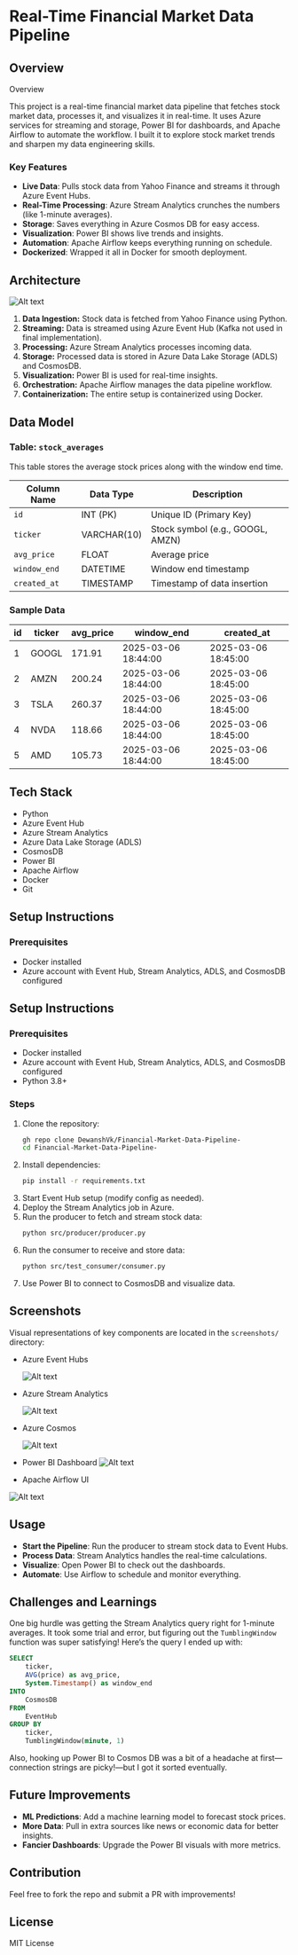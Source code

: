# Real-Time Financial Market Data Pipeline

## Overview
Overview

This project is a real-time financial market data pipeline that fetches stock market data, processes it, and visualizes it in real-time. It uses Azure services for streaming and storage, Power BI for dashboards, and Apache Airflow to automate the workflow. I built it to explore stock market trends and sharpen my data engineering skills.

### Key Features
- **Live Data**: Pulls stock data from Yahoo Finance and streams it through Azure Event Hubs.
- **Real-Time Processing**: Azure Stream Analytics crunches the numbers (like 1-minute averages).
- **Storage**: Saves everything in Azure Cosmos DB for easy access.
- **Visualization**: Power BI shows live trends and insights.
- **Automation**: Apache Airflow keeps everything running on schedule.
- **Dockerized**: Wrapped it all in Docker for smooth deployment.

## Architecture

![Alt text](Architecture.png)


1. **Data Ingestion:** Stock data is fetched from Yahoo Finance using Python.
2. **Streaming:** Data is streamed using Azure Event Hub (Kafka not used in final implementation).
3. **Processing:** Azure Stream Analytics processes incoming data.
4. **Storage:** Processed data is stored in Azure Data Lake Storage (ADLS) and CosmosDB.
5. **Visualization:** Power BI is used for real-time insights.
6. **Orchestration:** Apache Airflow manages the data pipeline workflow.
7. **Containerization:** The entire setup is containerized using Docker.

## **Data Model**

### **Table: `stock_averages`**
This table stores the average stock prices along with the window end time.

| **Column Name**    | **Data Type**    | **Description**                     |
|---------------------|-----------------|-------------------------------------|
| `id`                | INT (PK)        | Unique ID (Primary Key)             |
| `ticker`            | VARCHAR(10)     | Stock symbol (e.g., GOOGL, AMZN)    |
| `avg_price`         | FLOAT           | Average price                       |
| `window_end`        | DATETIME        | Window end timestamp                |
| `created_at`        | TIMESTAMP       | Timestamp of data insertion         |

### **Sample Data**
| **id** | **ticker** | **avg_price**   | **window_end**           | **created_at**           |
|--------|-----------|-----------------|--------------------------|--------------------------|
| 1      | GOOGL     | 171.91          | 2025-03-06 18:44:00       | 2025-03-06 18:45:00       |
| 2      | AMZN      | 200.24          | 2025-03-06 18:44:00       | 2025-03-06 18:45:00       |
| 3      | TSLA      | 260.37          | 2025-03-06 18:44:00       | 2025-03-06 18:45:00       |
| 4      | NVDA      | 118.66          | 2025-03-06 18:44:00       | 2025-03-06 18:45:00       |
| 5      | AMD       | 105.73          | 2025-03-06 18:44:00       | 2025-03-06 18:45:00       |

## Tech Stack
- Python
- Azure Event Hub
- Azure Stream Analytics
- Azure Data Lake Storage (ADLS)
- CosmosDB
- Power BI
- Apache Airflow
- Docker
- Git

## Setup Instructions
### Prerequisites
- Docker installed
- Azure account with Event Hub, Stream Analytics, ADLS, and CosmosDB configured

## Setup Instructions

### Prerequisites
- Docker installed
- Azure account with Event Hub, Stream Analytics, ADLS, and CosmosDB configured
- Python 3.8+ 

### Steps

1. Clone the repository:
   ```sh
   gh repo clone DewanshVk/Financial-Market-Data-Pipeline-
   cd Financial-Market-Data-Pipeline-
   ```
2. Install dependencies:
   ```sh
   pip install -r requirements.txt
   ```
3. Start Event Hub setup (modify config as needed).
4. Deploy the Stream Analytics job in Azure.
5. Run the producer to fetch and stream stock data:
   ```sh
   python src/producer/producer.py
   ```
6. Run the consumer to receive and store data:
   ```sh
   python src/test_consumer/consumer.py
   ```
7. Use Power BI to connect to CosmosDB and visualize data.

## Screenshots
Visual representations of key components are located in the `screenshots/` directory:
- Azure Event Hubs
   
   ![Alt text](screenshots/eventhub.png)

- Azure Stream Analytics
   
   ![Alt text](screenshots/Azure_Stream_Analytics_job_topology.png )

- Azure Cosmos 

   ![Alt text](screenshots/Cosmos-Db-data-explorer.png)

- Power BI Dashboard
  ![Alt text](screenshots/PowerBI_Dashboard.png)

- Apache Airflow UI

 ![Alt text](screenshots/Airflow%20UI%20-%20DAGs%20List.png)

## Usage
- **Start the Pipeline**: Run the producer to stream stock data to Event Hubs.
- **Process Data**: Stream Analytics handles the real-time calculations.
- **Visualize**: Open Power BI to check out the dashboards.
- **Automate**: Use Airflow to schedule and monitor everything.

## Challenges and Learnings
One big hurdle was getting the Stream Analytics query right for 1-minute averages. It took some trial and error, but figuring out the `TumblingWindow` function was super satisfying! Here’s the query I ended up with:

```sql
SELECT
    ticker,
    AVG(price) as avg_price,
    System.Timestamp() as window_end
INTO
    CosmosDB
FROM
    EventHub
GROUP BY
    ticker,
    TumblingWindow(minute, 1)
```

Also, hooking up Power BI to Cosmos DB was a bit of a headache at first—connection strings are picky!—but I got it sorted eventually.

## Future Improvements
- **ML Predictions**: Add a machine learning model to forecast stock prices.
- **More Data**: Pull in extra sources like news or economic data for better insights.
- **Fancier Dashboards**: Upgrade the Power BI visuals with more metrics.

## Contribution
Feel free to fork the repo and submit a PR with improvements!

## License
MIT License

